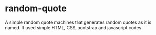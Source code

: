 # random-quote

A simple random quote machines that generates random quotes as it is named.
It used simple HTML, CSS, bootstrap and javascript codes



